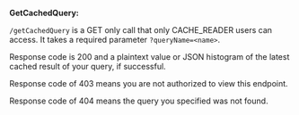 **GetCachedQuery:**

`/getCachedQuery` is a GET only call that only CACHE_READER users can access.
It takes a required parameter `?queryName=<name>`.

Response code is 200 and a plaintext value or JSON histogram of the latest cached result of your query, if successful.

Response code of 403 means you are not authorized to view this endpoint.

Response code of 404 means the query you specified was not found.